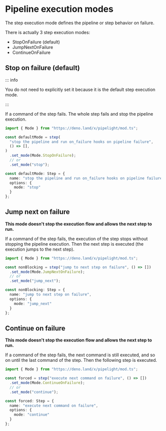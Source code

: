 <script setup lang="ts">
import { api } from "@utils/preferences.ts";
</script>

# Pipeline execution modes

The step execution mode defines the pipeline or step behavior on failure.

There is actually 3 step execution modes:

- StopOnFailure (default)
- JumpNextOnFailure
- ContinueOnFailure

## Stop on failure (default)

::: info

You do not need to explicitly set it because it is the default step execution
mode.

:::

If a command of the step fails. The whole step fails and stop the pipeline
execution.

<div v-if="api.compositions">

```ts
import { Mode } from "https://deno.land/x/pipelight/mod.ts";

const defaultMode = step(
  "stop the pipeline and run on_failure hooks on pipeline failure",
  () => [],
)
  .set_mode(Mode.StopOnFailure);
  // or
  .set_mode("stop");
```

</div>
<div v-else>

```ts
const defaultMode: Step = {
  name: "stop the pipeline and run on_failure hooks on pipeline failure",
  options: {
    mode: "stop"
  }
};
```

</div>

## Jump next on failure

**This mode doesn't stop the execution flow and allows the next step to run.**

If a command of the step fails, the execution of the step stops without stopping the
pipeline execution. Then the next step is executed
(the execution jumps to the next step).

<div v-if="api.compositions">

```ts
import { Mode } from "https://deno.land/x/pipelight/mod.ts";

const nonBlocking = step("jump to next step on failure", () => [])
  .set_mode(Mode.JumpNextOnFailure);
  // or
  .set_mode("jump_next");
```

</div>
<div v-else>

```ts
const nonBlocking: Step = {
  name: "jump to next step on failure",
  options: {
    mode: "jump_next"
  }
};
```

</div>

## Continue on failure

**This mode doesn't stop the execution flow and allows the next step to run.**

If a command of the step fails, the next command is still executed,
and so on until the last command of the step.
Then the following step is executed.

<div v-if="api.compositions">

```ts
import { Mode } from "https://deno.land/x/pipelight/mod.ts";

const forced = step("execute next command on failure", () => [])
  .set_mode(Mode.ContinueOnFailure);
  // or
  .set_mode("continue");
```

</div>
<div v-else>

```ts
const forced: Step = {
  name: "execute next command on failure",
  options: {
    mode: "continue"
  }
};
```

</div>
